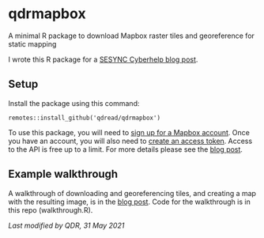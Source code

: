 # qdrmapbox

A minimal R package to download Mapbox raster tiles and georeference for static mapping

I wrote this R package for a [SESYNC Cyberhelp blog post][blog].

## Setup

Install the package using this command:

```
remotes::install_github('qdread/qdrmapbox')
```

To use this package, you will need to [sign up for a Mapbox account](https://account.mapbox.com/auth/signup/). Once you have an account, you will also need to [create an access token](https://account.mapbox.com/access-tokens/create). Access to the API is free up to a limit. For more details please see the [blog post][blog].

## Example walkthrough

A walkthrough of downloading and georeferencing tiles, and creating a map with the resulting image, is in the [blog post][blog]. Code for the walkthrough is in this repo (walkthrough.R).

*Last modified by QDR, 31 May 2021*

[blog]: https://cyberhelp.sesync.org/blog/mapping-with-Mapbox.html
